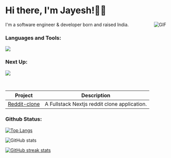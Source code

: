 <head>
  <base target="_blank">

</head>

# Hi there, I'm Jayesh!👋🏼
  <img align="right" alt="GIF" src="https://media.giphy.com/media/v1.Y2lkPTc5MGI3NjExaDk0dnA1d3k2NzN5dXM3MXZvdnd4ZHBoNDJmeGd4ZXg5NWRuOW5qdiZlcD12MV9pbnRlcm5hbF9naWZfYnlfaWQmY3Q9Zw/f3iwJFOVOwuy7K6FFw/giphy.gif" />


I'm a software engineer & developer born and raised India.  


### Languages and Tools:
<a href="https://skillicons.dev">
    <img src="https://skillicons.dev/icons?i=cpp,python,typescript,js,nextjs,figma,react,nodejs,redux,html,css,express,mongodb,aws,gcp,git,github,bitbucket,postgres,postman,vscode,md&perline=6" />
  </a>

### Next Up:

<a href="https://skillicons.dev">
    <img src="https://skillicons.dev/icons?i=threejs&perline=7" />
  </a></br>

&nbsp;


| Project | Description | 
| --- | --- |
| [Reddit-clone](https://github.com/jayesh-xyz/reddit-clone) | A Fullstack Nextjs reddit clone application. | 




### Github Status:

[![Top Langs](https://github-readme-stats.vercel.app/api/top-langs/?username=jayesh-xyz&layout=compact&theme=transparent )](https://github.com/jayesh-xyz/github-readme-stats)

![GitHub stats](https://github-readme-stats.vercel.app/api?username=jayesh-xyz&show_icons=true&theme=transparent) 

[![GitHub streak stats](https://github-readme-streak-stats.herokuapp.com/?user=jayesh-xyz&theme=transparent )](https://git.io/streak-stats)



